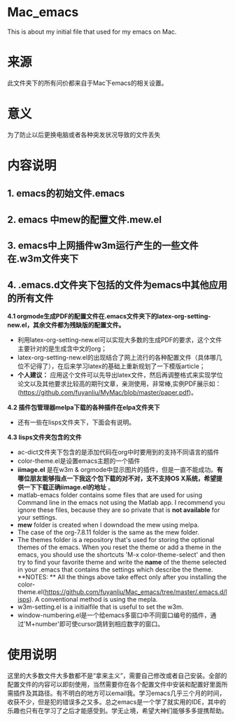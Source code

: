 Mac_emacs
================

This is about my initial file that used for my emacs on Mac.
# 来源
此文件夹下的所有问价都来自于Mac下emacs的相关设置。
# 意义
为了防止以后更换电脑或者各种突发状况导致的文件丢失
# 内容说明
## 1. emacs的初始文件.emacs
## 2. emacs 中mew的配置文件.mew.el
## 3. emacs中上网插件w3m运行产生的一些文件在.w3m文件夹下
## 4. .emacs.d文件夹下包括的文件为emacs中其他应用的所有文件
 
**4.1 orgmode生成PDF的配置文件在.emacs文件夹下的latex-org-setting-new.el，其余文件都为残缺版的配置文件。**
  + 利用latex-org-setting-new.el可以实现大多数的生成PDF的要求，这个文件主要针对的是生成含中文的org；
  + latex-org-setting-new.el的出现结合了网上流行的各种配置文件（具体哪几位不记得了），在后来学习latex的基础上重新规划了一下模版article；
  + **个人建议：**  应用这个文件可以先导出latex文件，然后再调整格式来实现学位论文以及其他要求比较高的期刊文章，亲测使用，非常棒,实例PDF展示如：(https://github.com/fuyanliu/MyMac/blob/master/paper.pdf)。
 
**4.2 插件包管理器melpa下载的各种插件在elpa文件夹下**
  + 还有一些在lisps文件夹下，下面会有说明。
 
**4.3 lisps文件夹包含的文件**
  + ac-dict文件夹下包含的是添加代码在org中时要用到的支持不同语言的插件
  + color-theme.el是设置emacs主题的一个插件
  + **iimage.el**  是在w3m & orgmode中显示图片的插件，但是一直不能成功。**有哪位朋友能够指点一下我这个包下载的对不对，支不支持OS X系统，希望提供一下下载正确iimage.el的地址** 。
  + matlab-emacs folder contains some files that are used for using Command line in the emacs not using the Matlab app. I recommend you ignore these files, because they are so private that is **not available** for your settings.
  + **mew** folder is created when I downdoad the mew using melpa.
  + The case of the org-7.8.11 folder is the same as the mew folder.
  + The themes folder is a repository that's used for storing the optional themes of the emacs. When you reset the theme or add a theme in the emacs, you should use the shortcuts 'M-x color-theme-select' and then try to find your favorite theme and write the **name** of  the theme selected in your .emacs that contains the settings which describe the theme. **NOTES: ** All the things above take effect only after you installing the color-theme.el(https://github.com/fuyanliu/Mac_emacs/tree/master/.emacs.d/lisps). A conventional method is using the mepla.
  + w3m-setting.el is a initialfile that is useful to set the w3m.
  + window-numbering.el是一个给emacs多窗口中不同窗口编号的插件，通过'M+number'即可使cursor跳转到相应数字的窗口。

# 使用说明

这里的大多数文件大多数都不是“拿来主义”，需要自己修改或者自己安装。全部的配置文件的内容可以即刻使用，当然需要你在各个配置文件中安装和配置好里面所需插件及其路径。有不明白的地方可以email我。学习emacs几乎三个月的时间，收获不少，但是犯的错误多之又多。总之emacs是一个学了就实用的IDE，其中的乐趣也只有在学习了之后才能感受到。学无止境，希望大神们能够多多提携帮助。
